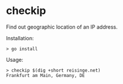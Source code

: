 # checkip

Find out geographic location of an IP address.

Installation:

```
> go install
```

Usage:

```
> checkip $(dig +short reisinge.net)
Frankfurt am Main, Germany, DE
```
